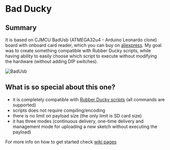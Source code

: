# Bad Ducky

## Summary 
It is based on CJMCU BadUsb (ATMEGA32u4 - Arduino Leonardo clone) board with onboard card reader, which you can buy on [aliexpress](
https://www.aliexpress.com/item/CJMCU-Virtual-Keyboard-Badusb-USB-TF-Memory-Keyboard-ATMEGA32U4/32815828963.html?spm=a2g0s.9042311.0.0.mhzoBn). My goal was to create something compatible with Rubber Ducky scripts, while having ability to easily choose which script to execute without modifying the hardware (without adding DIP switches).

![BadUsb](https://i.gyazo.com/49dda63e0360c9cc874be7322f2f2960.jpg)

## What is so special about this one?
- it is completely compatible with [Rubber Ducky scripts](https://github.com/hak5darren/USB-Rubber-Ducky/wiki/Duckyscript) (all commands are supported)
- scripts does not require compiling/encoding
- there is no limit on payload size (the only limit is SD card size)
- it has three modes (continuous delivery, one-time delivery and management mode for uploading a new sketch without executing the payload)

For more info on how to get started check [wiki pages](https://github.com/insight1620/CJMCU-BadUSB/wiki)
